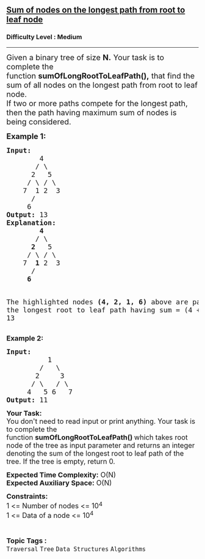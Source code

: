 <h2><a href="https://www.geeksforgeeks.org/problems/sum-of-the-longest-bloodline-of-a-tree/1?page=3&category=Tree&sortBy=submissions">Sum of nodes on the longest path from root to leaf node</a></h2><h3>Difficulty Level : Medium</h3><hr><div class="problems_problem_content__Xm_eO"><p><span style="font-size: 20px;">Given a binary tree of size&nbsp;<strong>N.</strong>&nbsp;Your task is to complete the function&nbsp;<strong>sumOfLongRootToLeafPath(),</strong>&nbsp;that find the sum of all nodes on the longest path from root to leaf node.<br>If two or more paths compete for the longest path, then the path having maximum sum of nodes is being considered.</span></p>
<p><strong><span style="font-size: 20px;">Example 1:</span></strong></p>
<pre><span style="font-size: 18px;"><strong>Input:</strong> 
        4        
       / \       
      2   5      
     / \ / \     
    7  1 2  3    
      /
     6
<strong>Output:</strong> 13
<strong>Explanation:</strong>
        <strong>4</strong>        
       / \       
      <strong>2</strong>   5      
     / \ / \     
    7  <strong>1</strong> 2  3 
      /
     <strong>6</strong>

The highlighted nodes <strong>(4, 2, 1, 6)</strong> above are 
part of the longest root to leaf path having
sum = (4 + 2 + 1 + 6) = 13</span></pre>
<p><strong><span style="font-size: 18px;">Example 2:</span></strong></p>
<pre><strong><span style="font-size: 18px;">Input: </span></strong><span style="font-size: 18px;">
&nbsp;         1
&nbsp;       /   \
&nbsp;      2     3
&nbsp;     / \   / \
&nbsp;    4   5 6   7</span>
<strong><span style="font-size: 18px;">Output: </span></strong><span style="font-size: 18px;">11</span>
</pre>
<p><span style="font-size: 18px;"><strong>Your Task:</strong></span><br><span style="font-size: 18px;">You don't need to read input or print anything. Your task is to complete the function&nbsp;<strong>sumOfLongRootToLeafPath</strong></span><span style="font-size: 18px;"><strong>()&nbsp;</strong>which takes root node of the tree as input parameter and returns an integer denoting the sum of the longest root to leaf path of the tree. If the tree is empty, return 0.</span></p>
<p><span style="font-size: 18px;"><strong>Expected Time Complexity:</strong>&nbsp;O(N)<br><strong>Expected Auxiliary Space:</strong>&nbsp;O(N)</span></p>
<p><span style="font-size: 18px;"><strong>Constraints:</strong><br>1 &lt;= Number of nodes &lt;= 10</span><sup><span style="font-size: 15px;">4</span></sup><br><span style="font-size: 18px;">1 &lt;= Data of a node &lt;= 10<sup>4</sup></span></p></div><br><p><span style=font-size:18px><strong>Topic Tags : </strong><br><code>Traversal</code>&nbsp;<code>Tree</code>&nbsp;<code>Data Structures</code>&nbsp;<code>Algorithms</code>&nbsp;
